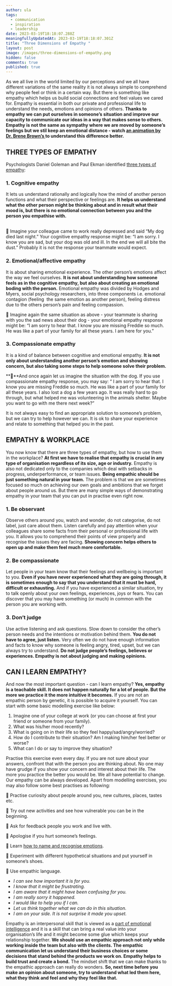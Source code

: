 ```yaml
---
author: ula
tags:
  - communication
  - inspiration
  - leadership
date: 2023-03-19T18:18:07.288Z
meaningfullyUpdatedAt: 2023-03-19T18:18:07.301Z
title: "Three Dimensions of Empathy "
layout: post
image: /images/three-dimensions-of-empathy.png
hidden: false
comments: true
published: true
---
```

As we all live in the world limited by our perceptions and we all have different variations of the same reality it is not always simple to comprehend why people feel or think in a certain way. But there is something like empathy which helps us build social connections and feel values we cared for. Empathy is essential in both our private and professional life to understand the needs, emotions and opinions of others. **Thanks to empathy we can put ourselves in someone’s situation and improve our capacity to communicate our ideas in a way that makes sense to others. Empathy is not the same as sympathy where we are moved by someone’s feelings but we stil keep an emotional distance - watch [an animation by Dr. Brene Brown’s ](https://www.youtube.com/watch?v=KZBTYViDPlQ)to understand this difference better.** 

<YouTubeEmbed url='https://www.youtube.com/watch?v=KZBTYViDPlQ' />

## **THREE TYPES OF EMPATHY** 

Psychologists Daniel Goleman and Paul Ekman identified [three types of empathy](https://www.youtube.com/watch?v=WdDVvLEKoc8): 

### 1. **Cognitive empathy**

It lets us understand rationally and logically how the mind of another person functions and what their perspective or feelings are. **It helps us understand what the other person might be thinking about and in result what their mood is, but there is no emotional connection between you and the person you empathise with.** 

\
📍 Imagine your colleague came to work really depressed and said “My dog died last night.” Your cognitive empathy response might be: “I am sorry. I know you are sad, but your dog was old and ill. In the end we will all bite the dust.” Probably it is not the response your teammate would expect.

### 2. **Emotional/affective empathy**

It is about sharing emotional experience. The other person’s emotions affect the way we feel ourselves. **It is not about understanding how someone feels as in the cognitive empathy, but also about creating an emotional boding with the person.** Emotional empathy was divided by Hodges and Myers, social psychology researchers, into three components i.e. emotional contagion (feeling  the same emotion as another person), feeling distress due to the others person’s pain and feeling compassion. 

📍 Imagine again the same situation as above - your teammate is sharing with you the sad news about their dog - your emotional empathy response might be: “I am sorry to hear that. I know you are missing Freddie so much. He was like a part of your family for all these years. I am here for you.”

### 3. **Compassionate empathy**

It is a kind of balance between cognitive and emotional empathy. **It is not only about understanding another person’s emotion and showing concern, but also taking some steps to help someone solve their problem.** 

**📍**And once again let us imagine the situation with the dog. If you use compassionate empathy response, you may say: “ I am sorry to hear that. I know you are missing Freddie so much. He was like a part of your family for all these years. I also lost a dog a few years ago. It was really hard to go through, but what helped me was volunteering in the animals shelter. Maybe you want to go with me there next week?” 

It is not always easy to find an appropriate solution to someone’s problem, but we can try to help however we can. It is ok to share your experience and relate to something that helped you in the past. 

<GiphyEmbed url='https://giphy.com/clips/DuncanvilleFOX-fox-foxtv-duncanville-Mqpmtpn8OYBZodvF9g' />

## **EMPATHY & WORKPLACE**

You now know that there are three types of empathy, but how to use them in the workplace? **At first we have to realise that empathy is crucial in any type of organisation regardless of its size, age or industry.** Empathy is also not dedicated only to the companies which deal with setbacks in progress, underperformance, or team issues. **Being empathic should be just something natural in your team.** The problem is that we are sometimes focused so much on achieving our own goals and ambitions that we forget about people around us. But there are many simple ways of demonstrating empathy in your team that you can put in practise even right now.

### 1. **Be observant**

Observe others around you, watch and wonder, do not categorise, do not label, just care about them. Listen carefully and pay attention when your colleagues share some facts from their personal or professional life with you. It allows you to comprehend their points of view properly and recognise the issues they are facing. **Showing concern helps others to open up and make them feel much more comfortable.**

<GiphyEmbed url='https://giphy.com/gifs/betplus-bet-plus-real-husbands-of-hollywood-BhZacnk7mGZQFhtGTZ' />

### 2. **Be compassionate**

Let people in your team know that their feelings and wellbeing is important to you. **Even if you have never experienced what they are going through, it is sometimes enough to say that you understand that it must be hard, difficult or exhausting.** And if you have experienced a similar situation, try to talk openly about your own feelings, experiences, joys or fears. You can discover that you may have something (or much) in common with the person you are working with.

### 3. **Don’t judge**

Use active listening and ask questions. Slow down to consider the other’s person needs and the intentions or motivation behind them. **You do not have to agree, just listen.** Very often we do not have enough information and facts to know why someone is feeling angry, tired, upset, but we can always try to understand. **Do not judge people’s feelings, believes or experiences. Empathy is not about judging and making opinions.** 

## **CAN I LEARN EMPATHY?** 

<GiphyEmbed url='https://giphy.com/gifs/salih-whatever-loading-salih-Hys63WZ4UHlAc' />

And now the most important question - can I learn empathy? **Yes, empathy is a teachable skill.  It does not happen naturally for a lot of people. But the more we practice it the more intuitive it becomes.** If you are not an empathic person by genetic, it is possible to acquire it yourself. You can start with some basic modelling exercise like below:

1. Imagine one of your college at work (or you can choose at first your friend or someone from your family). 
2. What was his/her mood recently?
3. What is going on in their life so they feel happy/sad/angry/worried?
4. How do I contribute to their situation? Am I making him/her feel better or worse? 
5. What can I do or say to improve they situation?

Practise this exercise even every day. If you are not sure about your answers, confront that with the person you are thinking about. No one may have grudge if you show your concern and interest about their life. The more you practice the better you would be. We all have potential to change. Our empathy can be always developed. Apart from modelling exercises, you may also follow some best practises as following:

🧡 Practise curiosity about people around you, new cultures, places, tastes etc.  

🧡 Try out new activities and see how vulnerable you can be in the beginning. 

🧡 Ask for feedback people you work and live with. 

🧡 Apologise if you hurt someone’s feelings.  

🧡 Learn [how to name and recognise emotions](https://advice.theshineapp.com/articles/struggling-to-name-how-you-feel-try-using-this-wheel/).

<YouTubeEmbed url='https://youtu.be/ZxfJicfyCdg' />

🧡 Experiment with different hypothetical situations and put yourself in someone’s shoes. 

🧡 Use empathic language.

* *I can see how important it is for you.* 
* *I know that it might be frustrating.* 
* *I am aware that it might have been confusing for you.* 
* *I am really sorry it happened.* 
* *I would like to help you if I can.* 
* *Let us think together what we can do in this situation.* 
* *I am on your side. It is not surprise it made you upset.* 

Empathy is an interpersonal skill that is viewed as a [part of emotional intelligence](http://search.proquest.com/docview/1112231766?pq-origsite=gscholar) and it is a skill that can bring a real value into your organisation’s life and it might become some glue which keeps your relationship together. **We should use an empathic approach not only while working inside the team but also with the clients. The empathic communication let us understand their business choices or some decisions that stand behind the products we work on. Empathy helps to build trust and create a bond.** The mindset shift that we can make thanks to the empathic approach can really do wonders. **So, next time before you make an opinion about someone, try to understand what led them here, what they think and feel and why they feel like that.**